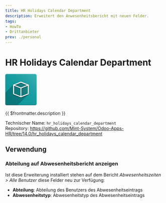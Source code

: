 ```yaml
---
title: HR Holidays Calendar Department
description: Erweitert den Anwesenheitsbericht mit neuen Felder.
tags:
- HowTo
- Drittanbieter
prev: ./personal
---
```

# HR Holidays Calendar Department
![icon_oms_box](attachments/icon_oms_box.png)

{{ $frontmatter.description }}

Technischer Name: `hr_holidays_calendar_department`\
Repository: <https://github.com/Mint-System/Odoo-Apps-HR/tree/14.0/hr_holidays_calendar_department>

## Verwendung

### Abteilung auf Abwesenheitsbericht anzeigen

Ist diese Erweiterung installiert stehen auf dem Bericht *Abwesenheitszeiten > Alle Benutzer* diese Felder neu zur Verfügung:

* **Abteilung**: Abteilung des Benutzers des Abwesenheitseintrags
* **Abwesenheitstyp**: Abwesenheitstyp des Abwesenheitseintrags